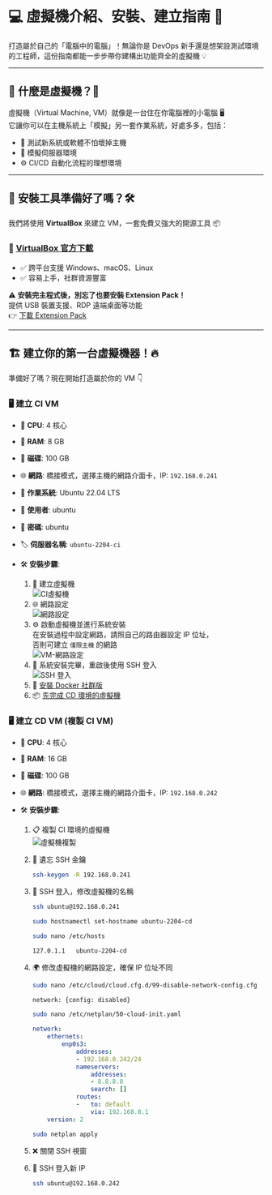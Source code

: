 # 💻 虛擬機介紹、安裝、建立指南 🚀

打造屬於自己的「電腦中的電腦」！無論你是 DevOps 新手還是想架設測試環境的工程師，這份指南都能一步步帶你建構出功能齊全的虛擬機 💡

---

## 📌 什麼是虛擬機？🤔

虛擬機（Virtual Machine, VM）就像是一台住在你電腦裡的小電腦 🖥️  
它讓你可以在主機系統上「模擬」另一套作業系統，好處多多，包括：

- 🧪 測試新系統或軟體不怕壞掉主機
- 🧰 模擬伺服器環境
- ⚙️ CI/CD 自動化流程的理想環境

---

## 🧰 安裝工具準備好了嗎？🛠️

我們將使用 **VirtualBox** 來建立 VM，一套免費又強大的開源工具 📦

### 🔗 [VirtualBox 官方下載](https://www.virtualbox.org/)

- ✅ 跨平台支援 Windows、macOS、Linux  
- ✅ 容易上手，社群資源豐富

⚠️ **安裝完主程式後，別忘了也要安裝 Extension Pack！**  
提供 USB 裝置支援、RDP 遠端桌面等功能  
👉 [下載 Extension Pack](https://www.virtualbox.org/wiki/Downloads)

---

## 🏗️ 建立你的第一台虛擬機器！🔥

準備好了嗎？現在開始打造屬於你的 VM 👇

### 🖥️ 建立 CI VM

- 🧠 **CPU**: 4 核心  
- 🧵 **RAM**: 8 GB  
- 💾 **磁碟**: 100 GB  
- 🌐 **網路**: 橋接模式，選擇主機的網路介面卡，IP: `192.168.0.241`  
- 🐧 **作業系統**: Ubuntu 22.04 LTS  
- 👤 **使用者**: ubuntu  
- 🔐 **密碼**: ubuntu  
- 🏷️ **伺服器名稱**: `ubuntu-2204-ci`  

- 🛠️ **安裝步驟**:
  1. 🧱 建立虛擬機  
     ![CI虛擬機](../img/vm-ci.png)
  2. 🌐 網路設定  
     ![網路設定](../img/network-setting.png)
  3. ⚙️ 啟動虛擬機並進行系統安裝  
     在安裝過程中設定網路，請照自己的路由器設定 IP 位址，  
     否則可建立 `僅限主機` 的網路  
     ![VM-網路設定](../img/ci-ipv4-config.png)
  4. 🔌 系統安裝完畢，重啟後使用 SSH 登入  
     ![SSH 登入](../img/ssh-login.png)
  5. 🐳 [安裝 Docker 社群版](#前置條件)
  6. 📦 [先完成 CD 環境的虛擬機](#建立-cd-環境)

### 🖥️ 建立 CD VM (複製 CI VM)

- 🧠 **CPU**: 4 核心  
- 🧵 **RAM**: 16 GB  
- 💾 **磁碟**: 100 GB  
- 🌐 **網路**: 橋接模式，選擇主機的網路介面卡，IP: `192.168.0.242`  

- 🛠️ **安裝步驟**:
  1. 📋 複製 CI 環境的虛擬機  
     ![虛擬機複製](../img/vm-clone.gif)

  2. 🔑 遺忘 SSH 金鑰  
      ```bash
      ssh-keygen -R 192.168.0.241
      ```

  3. 🔐 SSH 登入，修改虛擬機的名稱  
      ```bash
      ssh ubuntu@192.168.0.241
      ```
      ```bash
      sudo hostnamectl set-hostname ubuntu-2204-cd
      ```
      ```bash
      sudo nano /etc/hosts
      ```
      ```bash
      127.0.1.1   ubuntu-2204-cd
      ```

  4. 🌍 修改虛擬機的網路設定，確保 IP 位址不同  
      ```bash
      sudo nano /etc/cloud/cloud.cfg.d/99-disable-network-config.cfg
      ```
      ```bash
      network: {config: disabled}
      ```
      ```bash
      sudo nano /etc/netplan/50-cloud-init.yaml
      ```
      ```yaml
      network:
          ethernets:
              enp0s3:
                  addresses:
                  - 192.168.0.242/24
                  nameservers:
                      addresses:
                      - 8.8.8.8
                      search: []
                  routes:
                  -   to: default
                      via: 192.168.0.1
          version: 2
      ```
      ```bash
      sudo netplan apply
      ```

  5. ❌ 關閉 SSH 視窗

  6. 🔐 SSH 登入新 IP  
      ```bash
      ssh ubuntu@192.168.0.242
      ```
